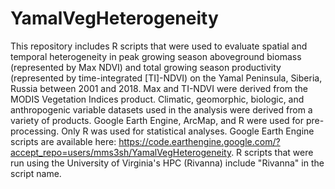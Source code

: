 # YamalVegHeterogeneity
This repository includes R scripts that were used to evaluate spatial and temporal heterogeneity in peak growing season aboveground biomass (represented by Max NDVI) and total growing season productivity (represented by time-integrated [TI]-NDVI) on the Yamal Peninsula, Siberia, Russia between 2001 and 2018. Max and TI-NDVI were derived from the MODIS Vegetation Indices product. Climatic, geomorphic, biologic, and anthropogenic variable datasets used in the analysis were derived from a variety of products. Google Earth Engine, ArcMap, and R were used for pre-processing. Only R was used for statistical analyses. Google Earth Engine scripts are available here: https://code.earthengine.google.com/?accept_repo=users/mms3sh/YamalVegHeterogeneity. R scripts that were run using the University of Virginia's HPC (Rivanna) include "Rivanna" in the script name.
